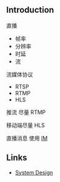 ## Introduction


直播


- 帧率
- 分辨率
- 时延
- 流



流媒体协议
- RTSP
- RTMP
- HLS


推流 尽量 RTMP

移动端尽量 HLS


直播消息 使用 [IM](/docs/CS/SE/IM/IM.md)


## Links

- [System Design](/docs/CS/SE/SystemDesign.md)